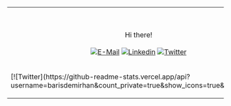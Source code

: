 <table width="100%"> 
  <tr>
  <td width="100%">

<br><p align="center">Hi there!<br><br>
  [![E-Mail](https://img.shields.io/badge/email-reveal-2a8?style=flat-square&logo=gmail&logoColor=white)](https://mailhide.io/e/En6xJ2A5)
  [![Linkedin](https://img.shields.io/badge/linked-in-369?style=flat-square&logo=linkedin&logoColor=white&color=blue)](https://www.linkedin.com/in/baris-demirhan)
  [![Twitter](https://img.shields.io/twitter/follow/baris_demirhan?color=%231da1f2&logo=twitter&logoColor=white&label=Twitter&style=flat-square)](https://twitter.com/baris_demirhan)
</p>
  </td>
  </tr>
  <tr>
    <td>
      <p>[![Twitter](https://github-readme-stats.vercel.app/api?username=barisdemirhan&count_private=true&show_icons=true&theme=vue)]</p>
    </td>
  </tr>
  </table>
